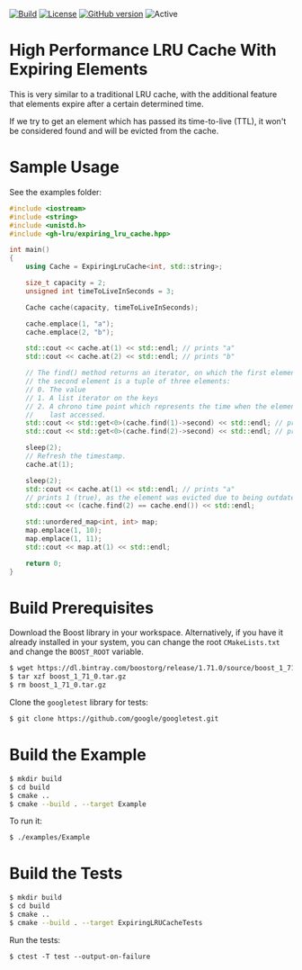 [![Build](https://github.com/guillaume-humbert/expiring-lru-cache/workflows/CMake/badge.svg)](https://github.com/guillaume-humbert/expiring-lru-cache/actions)
[![License](https://img.shields.io/badge/License-Apache%202.0-blue.svg)](https://opensource.org/licenses/Apache-2.0)
[![GitHub version](https://badge.fury.io/gh/guillaume-humbert%2Fexpiring-lru-cache.svg)](https://badge.fury.io/gh/guillaume-humbert%2Fexpiring-lru-cache)
![Active](http://img.shields.io/badge/Status-Active-green.svg)

# High Performance LRU Cache With Expiring Elements

This is very similar to a traditional LRU cache, with the additional feature that
elements expire after a certain determined time.

If we try to get an element which has passed its time-to-live (TTL), it won't be
considered found and will be evicted from the cache.

# Sample Usage

See the examples folder:

```cpp
#include <iostream>
#include <string>
#include <unistd.h>
#include <gh-lru/expiring_lru_cache.hpp>

int main()
{
    using Cache = ExpiringLruCache<int, std::string>;

    size_t capacity = 2;
    unsigned int timeToLiveInSeconds = 3;

    Cache cache(capacity, timeToLiveInSeconds);

    cache.emplace(1, "a");
    cache.emplace(2, "b");

    std::cout << cache.at(1) << std::endl; // prints "a"
    std::cout << cache.at(2) << std::endl; // prints "b"

    // The find() method returns an iterator, on which the first element is the key and
    // the second element is a tuple of three elements:
    // 0. The value
    // 1. A list iterator on the keys
    // 2. A chrono time point which represents the time when the element was created or
    //    last accessed.
    std::cout << std::get<0>(cache.find(1)->second) << std::endl; // prints "a"
    std::cout << std::get<0>(cache.find(2)->second) << std::endl; // prints "b"

    sleep(2);
    // Refresh the timestamp.
    cache.at(1);

    sleep(2);
    std::cout << cache.at(1) << std::endl; // prints "a"
    // prints 1 (true), as the element was evicted due to being outdated
    std::cout << (cache.find(2) == cache.end()) << std::endl;

    std::unordered_map<int, int> map;
    map.emplace(1, 10);
    map.emplace(1, 11);
    std::cout << map.at(1) << std::endl;

    return 0;
}
```

# Build Prerequisites

Download the Boost library in your workspace. Alternatively, if you have it already
installed in your system, you can change the root `CMakeLists.txt` and change the
`BOOST_ROOT` variable.

```bash
$ wget https://dl.bintray.com/boostorg/release/1.71.0/source/boost_1_71_0.tar.gz -O boost_1_71_0.tar.gz
$ tar xzf boost_1_71_0.tar.gz
$ rm boost_1_71_0.tar.gz
```

Clone the `googletest` library for tests:

```bash
$ git clone https://github.com/google/googletest.git
```

# Build the Example

```bash
$ mkdir build
$ cd build
$ cmake ..
$ cmake --build . --target Example
```

To run it:

```bash
$ ./examples/Example
```

# Build the Tests

```bash
$ mkdir build
$ cd build
$ cmake ..
$ cmake --build . --target ExpiringLRUCacheTests
```

Run the tests:

```
$ ctest -T test --output-on-failure
```